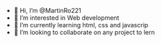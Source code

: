 - 👋 Hi, I’m @MartinRo221
- 👀 I’m interested in Web development
- 🌱 I’m currently learning html, css and javascrip
- 💞️ I’m looking to collaborate on any project to lern


<!---
MartinRo221/MartinRo221 is a ✨ special ✨ repository because its `README.md` (this file) appears on your GitHub profile.
You can click the Preview link to take a look at your changes.
--->
